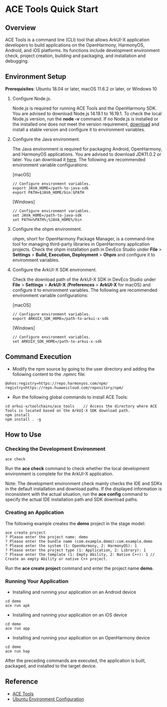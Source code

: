 # ACE Tools Quick Start

## Overview

ACE Tools is a command line (CLI) tool that allows ArkUI-X application developers to build applications on the OpenHarmony, HarmonyOS, Android, and iOS platforms. Its functions include development environment check, project creation, building and packaging, and installation and debugging.

## Environment Setup

**Prerequisites**: Ubuntu 18.04 or later, macOS 11.6.2 or later, or Windows 10

1. Configure Node.js.

   Node.js is required for running ACE Tools and the OpenHarmony SDK. You are advised to download Node.js 14.19.1 to 16.19.1. To check the local Node.js version, run the **node -v** command. If no Node.js is installed or the installed one does not meet the version requirement, [download](https://nodejs.org/en/download/) and install a stable version and configure it to environment variables.

2. Configure the Java environment.

   The Java environment is required for packaging Android, OpenHarmony, and HarmonyOS applications. You are advised to download JDK11.0.2 or later. You can download it [here](https://repo.huaweicloud.com/openjdk/). The following are recommended environment variable configurations:

   [macOS]

   ```shell
   // Configure environment variables.
   export JAVA_HOME=/path-to-java-sdk
   export PATH=$JAVA_HOME/bin:$PATH
   ```

   [Windows]

   ```shell
   // Configure environment variables.
   set JAVA_HOME=/path-to-java-sdk
   set PATH=%PATH%;%JAVA_HOME%/bin
   ```

3. Configure the ohpm environment.

   ohpm, short for OpenHarmony Package Manager, is a command-line tool for managing third-party libraries in OpenHarmony application projects. Check the ohpm installation path in DevEco Studio under **File** > **Settings** > **Build, Execution, Deployment** > **Ohpm** and configure it to environment variables.

4. Configure the ArkUI-X SDK environment.

   Check the download path of the ArkUI-X SDK in DevEco Studio under **File** > **Settings** > **ArkUI-X** (**Preferences** > **ArkUI-X** for macOS) and configure it to environment variables. The following are recommended environment variable configurations:

   [macOS]

   ```shell
   // Configure environment variables.
   export ARKUIX_SDK_HOME=/path-to-arkui-x-sdk
   ```

   [Windows]

   ```shell
   // Configure environment variables.
   set ARKUIX_SDK_HOME=/path-to-arkui-x-sdk
   ```

## Command Execution

   - Modify the npm source by going to the user directory and adding the following content to the .npmrc file:

   ```shell
   @ohos:registry=https://repo.harmonyos.com/npm/
   registry=https://repo.huaweicloud.com/repository/npm/
   ```

   - Run the following global commands to install ACE Tools:

   ```shell
   cd arkui-x/toolchains/ace_tools    // Access the directory where ACE Tools is located based on the ArkUI-X SDK download path.
   npm install
   npm install . -g
   ```

## How to Use

### Checking the Development Environment

   ```shell
   ace check
   ```

Run the **ace check** command to check whether the local development environment is complete for the ArkUI-X application.

Note: The development environment check mainly checks the IDE and SDKs in the default installation and download paths. If the displayed information is inconsistent with the actual situation, run the **ace config** command to specify the actual IDE installation path and SDK download paths.

### Creating an Application

   The following example creates the **demo** project in the stage model:

   ```shell
   ace create project
   ? Please enter the project name: demo
   ? Please enter the bundle name (com.example.demo):com.example.demo
   ? Please enter the system (1: OpenHarmony, 2: HarmonyOS): 1
   ? Please enter the project type (1: Application, 2: Library): 1
   ? Please enter the template (1: Empty Ability, 2: Native C++): 1 // Create an empty Ability or native C++ project.
   ```

Run the **ace create project** command and enter the project name **demo**.

### Running Your Application

* Installing and running your application on an Android device

```shell
cd demo
ace run apk
```

* Installing and running your application on an iOS device

```shell
cd demo
ace run app
```

* Installing and running your application on an OpenHarmony device

```shell
cd demo
ace run hap
```

After the preceding commands are executed, the application is built, packaged, and installed to the target device.

## Reference

- [ACE Tools](https://gitee.com/arkui-x/cli/blob/master/README-EN.md)
- [Ubuntu Environment Configuration](https://gitee.com/arkui-x/docs/blob/ArkUI-X-5.0-Beta1/en/application-dev/tutorial/how-to-configure-dev-environment.md)

<!--no_check-->
